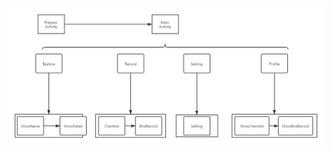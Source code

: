 <img src="pic/%E5%B1%95%E7%A4%BA%E7%94%A8/%E6%9C%AA%E5%91%BD%E5%90%8D%E6%96%87%E4%BB%B6.png" alt="未命名文件" style="zoom: 200%;" />